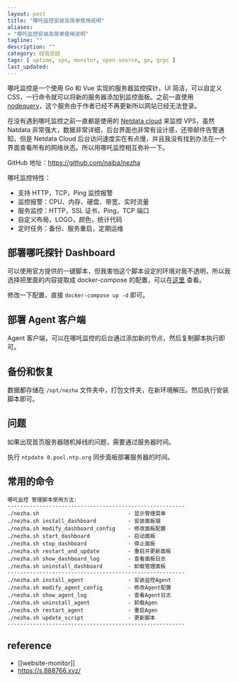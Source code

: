 ```yaml
---
layout: post
title: "哪吒监控安装及简单使用说明"
aliases: 
- "哪吒监控安装及简单使用说明"
tagline: ""
description: ""
category: 经验总结
tags: [ uptime, vps, monitor, open-source, go, grpc ]
last_updated:
---
```



哪吒监控是一个使用 Go 和 Vue 实现的服务器监控探针，UI 简洁，可以自定义 CSS，一行命令就可以将新的服务器添加到监控面板。之前一直使用 [nodequery](/post/2017/08/nodequery.html)，这个服务由于作者已经不再更新所以网站已经无法登录。

在没有遇到哪吒监控之前一直都是使用的 [Netdata cloud](/post/2021/06/netdata-cloud.html) 来监控 VPS，虽然 Natdata 非常强大，数据非常详细，后台界面也非常有设计感，还带邮件告警通知，但是 Netdata Cloud 后台访问速度实在有点慢，并且我没有找到办法在一个界面查看所有的网络状态。所以用哪吒监控相互弥补一下。

GitHub 地址：<https://github.com/naiba/nezha>

哪吒监控特性：

- 支持 HTTP，TCP，Ping 监控报警
- 监控报警：CPU、内存、硬盘、带宽、实时流量
- 服务监控：HTTP，SSL 证书，Ping，TCP 端口
- 自定义布局，LOGO，颜色，统计代码
- 定时任务：备份、服务重启，定期运维

## 部署哪吒探针 Dashboard
可以使用官方提供的一键脚本，但我害怕这个脚本设定的环境对我不透明，所以我选择把里面的内容提取成 docker-compose 的配置，可以在[这里](https://github.com/einverne/dockerfile/tree/master/nezha) 查看。

修改一下配置，直接 `docker-compose up -d` 即可。


## 部署 Agent 客户端
Agent 客户端，可以在哪吒监控的后台通过添加新的节点，然后复制脚本执行即可。


## 备份和恢复

数据都存储在 `/opt/nezha` 文件夹中，打包文件夹，在新环境解压。然后执行安装脚本即可。


## 问题

如果出现首页服务器随机掉线的问题，需要通过服务器时间。

执行 `ntpdate 0.pool.ntp.org` 同步面板部署服务器的时间。

## 常用的命令

```
哪吒监控 管理脚本使用方法: 
--------------------------------------------------------
./nezha.sh                            - 显示管理菜单
./nezha.sh install_dashboard          - 安装面板端
./nezha.sh modify_dashboard_config    - 修改面板配置
./nezha.sh start_dashboard            - 启动面板
./nezha.sh stop_dashboard             - 停止面板
./nezha.sh restart_and_update         - 重启并更新面板
./nezha.sh show_dashboard_log         - 查看面板日志
./nezha.sh uninstall_dashboard        - 卸载管理面板
--------------------------------------------------------
./nezha.sh install_agent              - 安装监控Agent
./nezha.sh modify_agent_config        - 修改Agent配置
./nezha.sh show_agent_log             - 查看Agent日志
./nezha.sh uninstall_agent            - 卸载Agen
./nezha.sh restart_agent              - 重启Agen
./nezha.sh update_script              - 更新脚本
--------------------------------------------------------
```


## reference

- [[website-monitor]]
- <https://s.888766.xyz/>